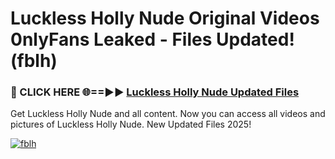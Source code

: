 # Luckless Holly Nude Original Videos 0nlyFans Leaked - Files Updated! (fblh)

<h3>🔴 CLICK HERE 🌐==►► <a href="https://tinyurl.com/yc6ubb5a" rel="nofollow">Luckless Holly Nude Updated Files</a></h3>

Get Luckless Holly Nude and all content. Now you can access all videos and pictures of Luckless Holly Nude. New Updated Files 2025!

[![fblh](https://i.imgur.com/7eu0CRL.gif)](https://tinyurl.com/yc6ubb5a)
